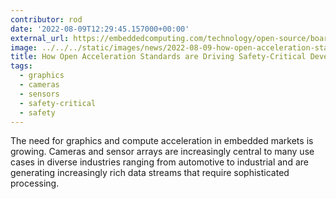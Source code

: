 ```yaml
---
contributor: rod
date: '2022-08-09T12:29:45.157000+00:00'
external_url: https://embeddedcomputing.com/technology/open-source/board-system-standards/how-open-acceleration-standards-are-driving-safety-critical-development
image: ../../../static/images/news/2022-08-09-how-open-acceleration-standards-are-driving-safety-critical-development.webp
title: How Open Acceleration Standards are Driving Safety-Critical Development
tags:
  - graphics
  - cameras
  - sensors
  - safety-critical
  - safety
---
```


The need for graphics and compute acceleration in embedded markets is growing. Cameras and sensor arrays are
increasingly central to many use cases in diverse industries ranging from automotive to industrial and are generating
increasingly rich data streams that require sophisticated processing.
